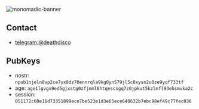 ![monomadic-banner](https://user-images.githubusercontent.com/129359/180737422-a9266cfd-f13f-4729-957b-f54830300d7d.png)

## Contact
- [telegram:@deathdisco](https://t.me/deathdisco)

## PubKeys
- nostr: `npub1njeln8vp2ce7yx8dz70ennrqla9kg0yn579jl5c8xysn2u0ze9yqf733tf`
- age: `age1lgvgx9ed5gjxstg0zfjmml0htqescsgq7z0jpkut5kzlmfl93ehsmvka2c`
- session: `051172c60e16d73351899ece7be523e1d3e65ece640632b7ebc98ef49c77fec036`
